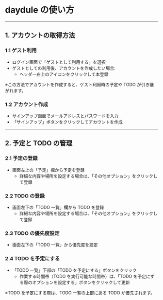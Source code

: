 # daydule の使い方

---

## 1. アカウントの取得方法

### 1.1 ゲスト利用

- ログイン画面で「ゲストとして利用する」を選択
- ゲストとしての利用後、アカウントを作成したい場合:
  - ヘッダー右上のアイコンをクリックして本登録

※この方法でアカウントを作成すると、ゲスト利用時の予定や TODO が引き継がれます。

### 1.2 アカウント作成

- サインアップ画面でメールアドレスとパスワードを入力
- 「サインアップ」ボタンをクリックしてアカウントを作成

---

## 2. 予定と TODO の管理

### 2.1 予定の登録

- 画面左上の「予定」欄から予定を登録
  - 詳細な内容や場所を設定する場合は、「その他オプション」をクリックして登録

### 2.2 TODO の登録

- 画面左下の「TODO 一覧」欄から TODO を登録
  - 詳細な内容や場所を設定する場合は、「その他オプション」をクリックして登録

### 2.3 TODO の優先度設定

- 画面左下の「TODO 一覧」から優先度を設定

### 2.4 TODO を予定にする

- 「TODO 一覧」下部の「TODO を予定にする」ボタンをクリック
  - 作業する時間帯（TODO を実行可能な時間帯）は、「TODO を予定にする際のオプションを設定する」ボタンをクリックして更新

※TODO を予定にする際は、TODO 一覧の上部にある TODO が優先されます。
